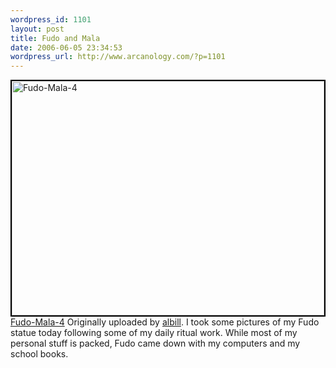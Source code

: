 ```yaml
--- 
wordpress_id: 1101
layout: post
title: Fudo and Mala
date: 2006-06-05 23:34:53
wordpress_url: http://www.arcanology.com/?p=1101
---
```

<a title="Fudo and Mala" href="http://www.flickr.com/photos/albill/161461391/"><img width="500" height="375" style="border: 2px solid #000000" alt="Fudo-Mala-4" src="http://static.flickr.com/73/161461391_ae6584b594.jpg" /></a> <a href="http://www.flickr.com/photos/albill/161461391/">Fudo-Mala-4</a> Originally uploaded by <a href="http://www.flickr.com/people/albill/">albill</a>. I took some pictures of my Fudo statue today following some of my daily ritual work. While most of my personal stuff is packed, Fudo came down with my computers and my school books.<br clear="all" />
